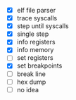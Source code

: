 - [x] elf file parser
- [x] trace syscalls
- [x] step until syscalls
- [x] single step
- [x] info registers
- [x] info memory
- [ ] set registers 
- [x] set breakpoints
- [ ] break line
- [ ] hex dump
- [ ] no idea
